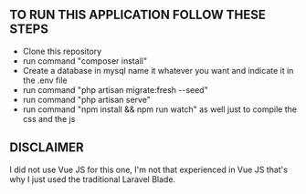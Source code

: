 ## TO RUN THIS APPLICATION FOLLOW THESE STEPS
- Clone this repository
- run command "composer install"
- Create a database in mysql name it whatever you want and indicate it in the .env file
- run command "php artisan migrate:fresh --seed"
- run command "php artisan serve"
- run command "npm install && npm run watch" as well just to compile the css and the js

## DISCLAIMER
I did not use Vue JS for this one, I'm not that experienced in Vue JS that's why I just used the traditional Laravel Blade.